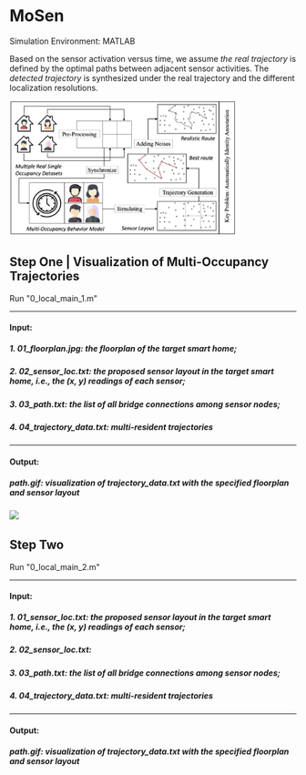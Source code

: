# MoSen

Simulation Environment: MATLAB

Based on the sensor activation versus time, we assume *the real trajectory* is defined by the optimal paths between adjacent sensor activities. 
The *detected trajectory* is synthesized under the real trajectory and the different localization resolutions. 

<img src="architecture2.jpg" width="400"/>

## Step One | Visualization of Multi-Occupancy Trajectories

Run "0_local_main_1.m"

---

#### Input:
##### 1. 01_floorplan.jpg: the floorplan of the target smart home;
##### 2. 02_sensor_loc.txt: the proposed sensor layout in the target smart home, i.e., the (x, y) readings of each sensor;
##### 3. 03_path.txt: the list of all bridge connections among sensor nodes;
##### 4. 04_trajectory_data.txt: multi-resident trajectories

-------

#### Output:
##### path.gif: visualization of trajectory_data.txt with the specified floorplan and sensor layout

<img src="path.gif" width="400"/>

## Step Two

Run "0_local_main_2.m"

---

#### Input:
##### 1. 01_sensor_loc.txt: the proposed sensor layout in the target smart home, i.e., the (x, y) readings of each sensor;
##### 2. 02_sensor_loc.txt: 
##### 3. 03_path.txt: the list of all bridge connections among sensor nodes;
##### 4. 04_trajectory_data.txt: multi-resident trajectories

-------

#### Output:
##### path.gif: visualization of trajectory_data.txt with the specified floorplan and sensor layout
